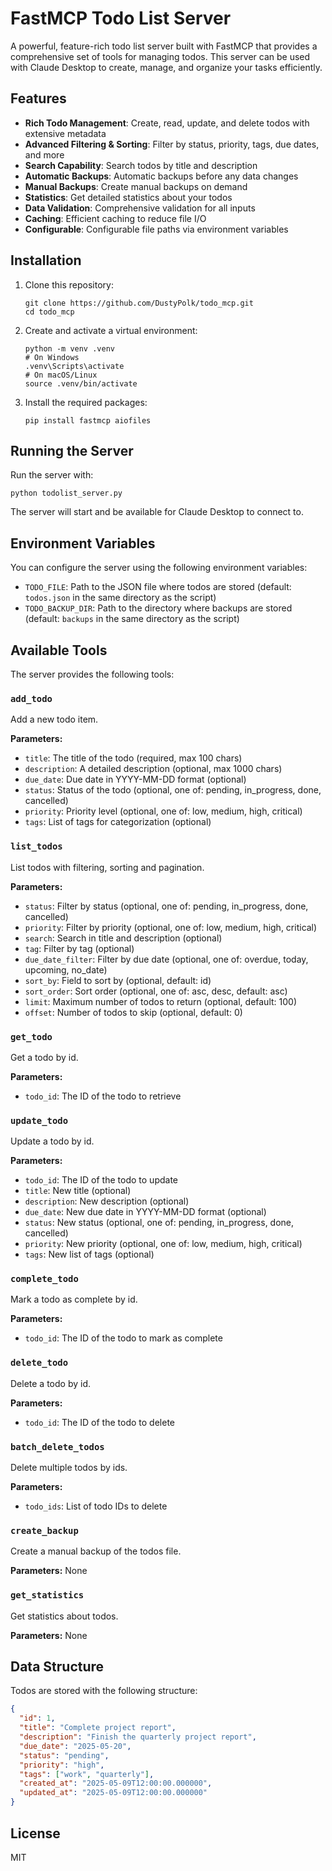 # FastMCP Todo List Server

A powerful, feature-rich todo list server built with FastMCP that provides a comprehensive set of tools for managing todos. This server can be used with Claude Desktop to create, manage, and organize your tasks efficiently.

## Features

- **Rich Todo Management**: Create, read, update, and delete todos with extensive metadata
- **Advanced Filtering & Sorting**: Filter by status, priority, tags, due dates, and more
- **Search Capability**: Search todos by title and description
- **Automatic Backups**: Automatic backups before any data changes
- **Manual Backups**: Create manual backups on demand
- **Statistics**: Get detailed statistics about your todos
- **Data Validation**: Comprehensive validation for all inputs
- **Caching**: Efficient caching to reduce file I/O
- **Configurable**: Configurable file paths via environment variables

## Installation

1. Clone this repository:
   ```
   git clone https://github.com/DustyPolk/todo_mcp.git
   cd todo_mcp
   ```

2. Create and activate a virtual environment:
   ```
   python -m venv .venv
   # On Windows
   .venv\Scripts\activate
   # On macOS/Linux
   source .venv/bin/activate
   ```

3. Install the required packages:
   ```
   pip install fastmcp aiofiles
   ```

## Running the Server

Run the server with:

```
python todolist_server.py
```

The server will start and be available for Claude Desktop to connect to.

## Environment Variables

You can configure the server using the following environment variables:

- `TODO_FILE`: Path to the JSON file where todos are stored (default: `todos.json` in the same directory as the script)
- `TODO_BACKUP_DIR`: Path to the directory where backups are stored (default: `backups` in the same directory as the script)

## Available Tools

The server provides the following tools:

### `add_todo`

Add a new todo item.

**Parameters:**
- `title`: The title of the todo (required, max 100 chars)
- `description`: A detailed description (optional, max 1000 chars)
- `due_date`: Due date in YYYY-MM-DD format (optional)
- `status`: Status of the todo (optional, one of: pending, in_progress, done, cancelled)
- `priority`: Priority level (optional, one of: low, medium, high, critical)
- `tags`: List of tags for categorization (optional)

### `list_todos`

List todos with filtering, sorting and pagination.

**Parameters:**
- `status`: Filter by status (optional, one of: pending, in_progress, done, cancelled)
- `priority`: Filter by priority (optional, one of: low, medium, high, critical)
- `search`: Search in title and description (optional)
- `tag`: Filter by tag (optional)
- `due_date_filter`: Filter by due date (optional, one of: overdue, today, upcoming, no_date)
- `sort_by`: Field to sort by (optional, default: id)
- `sort_order`: Sort order (optional, one of: asc, desc, default: asc)
- `limit`: Maximum number of todos to return (optional, default: 100)
- `offset`: Number of todos to skip (optional, default: 0)

### `get_todo`

Get a todo by id.

**Parameters:**
- `todo_id`: The ID of the todo to retrieve

### `update_todo`

Update a todo by id.

**Parameters:**
- `todo_id`: The ID of the todo to update
- `title`: New title (optional)
- `description`: New description (optional)
- `due_date`: New due date in YYYY-MM-DD format (optional)
- `status`: New status (optional, one of: pending, in_progress, done, cancelled)
- `priority`: New priority (optional, one of: low, medium, high, critical)
- `tags`: New list of tags (optional)

### `complete_todo`

Mark a todo as complete by id.

**Parameters:**
- `todo_id`: The ID of the todo to mark as complete

### `delete_todo`

Delete a todo by id.

**Parameters:**
- `todo_id`: The ID of the todo to delete

### `batch_delete_todos`

Delete multiple todos by ids.

**Parameters:**
- `todo_ids`: List of todo IDs to delete

### `create_backup`

Create a manual backup of the todos file.

**Parameters:** None

### `get_statistics`

Get statistics about todos.

**Parameters:** None

## Data Structure

Todos are stored with the following structure:

```json
{
  "id": 1,
  "title": "Complete project report",
  "description": "Finish the quarterly project report",
  "due_date": "2025-05-20",
  "status": "pending",
  "priority": "high",
  "tags": ["work", "quarterly"],
  "created_at": "2025-05-09T12:00:00.000000",
  "updated_at": "2025-05-09T12:00:00.000000"
}
```

## License

MIT
